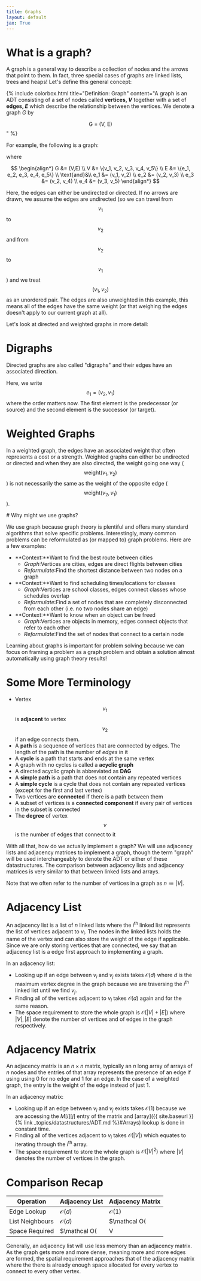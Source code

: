 ```yaml
---
title: Graphs
layout: default
jax: True
---
```

# What is a graph?

A graph is a general way to describe a collection of nodes and the arrows that point to them. In fact, three special cases of graphs are linked lists, trees and heaps! Let's define this general concept:

{% include colorbox.html title="Definition: Graph"
   content="A graph is an ADT consisting of a set of nodes called **vertices, _V_** together with a set of **edges, _E_** which describe the relationship between the vertices. We denote a graph _G_ by 

   $$\text{G = (V, E)}$$
   "
%}

For example, the following is a graph:

<center>
<script type="text/tikz">
    \begin{tikzpicture}[scale=3]
    \tikzstyle{vertex}=[circle,fill=black!25,minimum size=40pt,inner sep=2pt]

    \node[vertex] (A) at (0,1.8)  {A};
    \node[vertex] (B) at (0.8,0.6)  {B};
    \node[vertex] (C) at (0.3,-0.7)  {C};
    \node[vertex] (D) at (-0.7,-0.4)  {D};
    \node[vertex] (E) at (-0.8,0.8)  {E};

    \draw (A) -- node[midway, above right] {edge 1} (B);
    \draw (B) -- node[midway, right] {edge 2} (D);
    \draw (B) -- node[midway, right] {edge 3} (C);
    \draw (C) -- node[midway, below left] {edge 4} (E);
    \end{tikzpicture}
</script>
</center>

where

$$
\begin{align*}
G &= (V,E) \\
V &= \{v_1, v_2, v_3, v_4, v_5\} \\
E &= \{e_1, e_2, e_3, e_4, e_5\} \\
\text{and}&\\
e_1 &= (v_1, v_2) \\
e_2 &= (v_2, v_3) \\
e_3 &= (v_2, v_4) \\
e_4 &= (v_3, v_5)
\end{align*}
$$

Here, the edges can either be undirected or directed. If no arrows are drawn, we assume the edges are
undirected (so we can travel from $$v_1$$ to $$v_2$$ and from $$v_2$$ to $$v_1$$) and we treat $$(v_1,v_2)$$
as an unordered pair. The edges are also unweighted in this example, this means all of the edges have the same weight (or that weighing the edges doesn't apply to our current graph at all). 

Let's look at directed and weighted graphs in more detail:

# Digraphs
Directed graphs are also called "digraphs" and their edges have an associated direction.

<center>
<script type="text/tikz">
\begin{tikzpicture}[scale=2]
\tikzstyle{vertex}=[circle,fill=black!25,minimum size=40pt,inner sep=2pt]

% Define the nodes
\node[vertex] (1) at (2,2)  {Node 1};
\node[vertex] (2) at (3,1)  {Node 2};
\node[vertex] (3) at (0,1)  {Node 3};
\node[vertex] (4) at (2,0)  {Node 4};

% Draw the edges
\draw[->] (2) -- node[midway, above] {Edge 1} (1);
\draw[->] (1) -- node[midway, above] {Edge 2} (3);
\draw[->] ([xshift=.5cm]3) -- node[midway, right] {Edge 3} (4);
\draw[->] ([xshift=-.5cm]4) -- node[midway, left] {Edge 4} (3);
\draw[->] (4) -- node[midway, below] {Edge 5} (1);

\end{tikzpicture}
</script>
</center>

Here, we write $$e_1 = (v_2,v_1)$$ where the order matters now. The first element is the predecessor (or source) and the second element is the successor (or target).

# Weighted Graphs
In a weighted graph, the edges have an associated weight that often represents a cost or a strength. Weighted graphs can either be undirected or directed and when they are also directed, the weight going one way ($$\text{weight}(v_1, v_2)$$) is not necessarily the same as the weight of the opposite edge ($$\text{weight}(v_2, v_1)$$).

<center>
<script type="text/tikz">
\begin{tikzpicture}[scale=2]
\tikzstyle{vertex}=[circle,fill=black!25,minimum size=40pt,inner sep=2pt]

% Define the nodes with labels
\node[vertex] (1) at (3, 1)  {Node 1};
\node[vertex] (2) at (2, 2)  {Node 2};
\node[vertex] (3) at (2, 0)  {Node 3};
\node[vertex] (4) at (4, 1)  {Node 4};

% Draw the edges and label them
\draw (1) -- node[midway, above] {30} (2);
\draw (1) -- node[midway, below] {45} (3);
\draw (1) -- node[midway, above] {60} (4);
\draw (2) -- node[midway, right] {25} (3);
\draw (2) -- node[midway, above] {10} (4);
\draw (3) -- node[midway, below] {20} (4);

\end{tikzpicture}
</script>
</center>
# Why might we use graphs?

We use graph because graph theory is plentiful and offers many standard algorithms that solve specific problems. 
Interestingly, many common problems can be reformulated as (or mapped to) graph problems. Here are a few examples:
- **Context:**Want to find the best route between cities
  - _Graph_:Vertices are cities, edges are direct flights between cities 
  - _Reformulate_:Find the shortest distance between two nodes on a graph
- **Context:**Want to find scheduling times/locations for classes
  - _Graph_:Vertices are school classes, edges connect classes whose schedules overlap
  - _Reformulate_:Find a set of nodes that are completely disconnected from each other (i.e. no two nodes share an edge)
- **Context:**Want to know when an object can be freed
  - _Graph_:Vertices are objects in memory, edges connect objects that refer to each other
  - _Reformulate_:Find the set of nodes that connect to a certain node

Learning about graphs is important for problem solving because we can focus on framing a problem as a graph problem and obtain a solution almost automatically using graph theory results!

# Some More Terminology
- Vertex $$v_1$$ is **adjacent** to vertex $$v_2$$ if an edge connects them.
- A **path** is a sequence of vertices that are connected by edges. The length of the path is the number of _edges_ in it
- A **cycle** is a path that starts and ends at the same vertex
- A graph with no cycles is called a **acyclic graph**
- A directed acyclic graph is abbreviated as **DAG**
- A **simple path** is a path that does not contain any repeated vertices
- A **simple cycle** is a cycle that does not contain any repeated vertices (except for the first and last vertex) 
- Two vertices are **connected** if there is a path between them 
- A subset of vertices is a **connected component** if every pair of vertices in the subset is connected 
- The **degree** of vertex $$v$$ is the number of edges that connect to it

With all that, how do we actually implement a graph? We will use adjacency lists and adjacency matrices to implement a graph, though the term "graph" will be used interchangeably to denote the ADT or either of these datastructures. The comparison between adjacency lists and adjacency matrices is very similar to that between linked lists and arrays.

Note that we often refer to the number of vertices in a graph as $n\coloneq |V|$.

# Adjacency List
An adjacency list is a list of $n$ linked lists where the $i^{\text{th}}$ linked list represents the list of vertices adjacent to $v_i$. 
The nodes in the linked lists holds the name of the vertex and can also store the weight of the edge if applicable.
Since we are only storing vertices that are connected, we say that an adjacency list is a edge first approach to implementing a graph.

<center>
<script type="tikz/text">
\begin{figure}[!ht]
\centering
\resizebox{1\textwidth}{!}{
\begin{circuitikz}
\tikzstyle{every node}=[font=\LARGE]
\draw  (4.25,12.5) rectangle (5,11.75);
\draw  (4.25,11) rectangle (5,10.25);
\draw  (4.25,9.5) rectangle (5,8.75);
\draw  (4.25,10.25) rectangle (5,9.5);
\draw  (4.25,6.5) rectangle (5,5.75);
\draw  (4.25,7.25) rectangle (5,6.5);
\draw  (4.25,8.75) rectangle (5,8);
\draw  (4.25,8) rectangle (5,7.25);
\draw  (5.75,12.5) rectangle (6.5,11.75);
\draw  (6.5,12.5) rectangle (7.25,11.75);
\draw [->, >=Stealth] (4.75,12) .. controls (5.25,12) and (5.25,12) .. (5.75,12) ;
\draw  (6.5,11) rectangle (7.25,10.25);
\draw [->, >=Stealth] (4.75,10.5) .. controls (5.25,10.5) and (5.25,10.5) .. (5.75,10.5) ;
\draw  (5.75,11) rectangle (6.5,10.25);
\draw  (6.5,10.25) rectangle (7.25,9.5);
\draw [->, >=Stealth] (4.75,9.75) .. controls (5.25,9.75) and (5.25,9.75) .. (5.75,9.75) ;
\draw  (5.75,10.25) rectangle (6.5,9.5);
\draw  (6.5,7.25) rectangle (7.25,6.5);
\draw [->, >=Stealth] (4.75,6.75) .. controls (5.25,6.75) and (5.25,6.75) .. (5.75,6.75) ;
\draw  (5.75,7.25) rectangle (6.5,6.5);
\draw [->, >=Stealth] (4.75,8.25) .. controls (5.25,8.25) and (5.25,8.25) .. (5.75,8.25) ;
\draw  (5.75,8.75) rectangle (6.5,8);
\draw  (6.5,8.75) rectangle (7.25,8);
\draw  (6.5,9.5) rectangle (7.25,8.75);
\draw  (5.75,9.5) rectangle (6.5,8.75);
\draw [->, >=Stealth] (4.75,9) .. controls (5.25,9) and (5.25,9) .. (5.75,9) ;
\draw [->, >=Stealth] (7,6.75) .. controls (7.5,6.75) and (7.5,6.75) .. (8,6.75) ;
\draw  (8,7.25) rectangle (8.75,6.5);
\draw  (8.75,7.25) rectangle (9.5,6.5);
\draw [->, >=Stealth] (7,8.25) .. controls (7.5,8.25) and (7.5,8.25) .. (8,8.25) ;
\draw  (8,8.75) rectangle (8.75,8);
\draw  (8.75,8.75) rectangle (9.5,8);
\draw [->, >=Stealth] (7,12) .. controls (7.5,12) and (7.5,12) .. (8,12) ;
\draw  (8,12.5) rectangle (8.75,11.75);
\draw  (8.75,12.5) rectangle (9.5,11.75);
\node [font=\LARGE] at (4,11.25) {1};
\node [font=\LARGE] at (4,10.5) {2};
\node [font=\LARGE] at (4,9.75) {3};
\node [font=\LARGE] at (4,9) {4};
\node [font=\LARGE] at (4,8.25) {5};
\node [font=\LARGE] at (4,7.5) {6};
\node [font=\LARGE] at (4,6.75) {7};
\node [font=\LARGE] at (4,6) {8};
\draw  (4.25,11.75) rectangle (5,11);
\draw  (6.5,11.75) rectangle (7.25,11);
\draw [->, >=Stealth] (4.75,11.25) .. controls (5.25,11.25) and (5.25,11.25) .. (5.75,11.25) ;
\draw  (5.75,11.75) rectangle (6.5,11);
\node [font=\LARGE] at (4,12) {0};
\node [font=\LARGE] at (6,12) {2};
\node [font=\LARGE] at (6,11.25) {6};
\node [font=\LARGE] at (6,10.5) {6};
\node [font=\LARGE] at (6,9.75) {4};
\node [font=\LARGE] at (6,9) {5};
\node [font=\LARGE] at (6,8.25) {3};
\node [font=\LARGE] at (6,6.75) {2};
\node [font=\LARGE] at (8.25,12) {5};
\node [font=\LARGE] at (8.25,8.25) {7};
\node [font=\LARGE] at (8.25,6.75) {8};
\end{circuitikz}
}
\end{figure}
</script>
</center>

In an adjacency list:
- Looking up if an edge between $v_i$ and $v_j$ exists takes $\mathcal O(d)$ where $d$ is the maximum vertex degree in the graph because we are traversing the $i^\text{th}$ linked list until we find $v_j$. 
- Finding all of the vertices adjacent to $v_i$ takes $\mathcal O(d)$ again and for the same reason. 
- The space requirement to store the whole graph is $\mathcal O(|V| + |E|)$ where $|V|, |E|$ denote the number of vertices and of edges in the graph respectively.

# Adjacency Matrix
An adjacency matrix is an $n\times n$ matrix, typically an $n$ long array of arrays of $n$ nodes and the entries of that array represents the presence of an edge if using using 0 for no edge and 1 for an edge.
In the case of a weighted graph, the entry is the weight of the edge instead of just 1.

In an adjacency matrix:
- Looking up if an edge between $v_i$ and $v_j$ exists takes $\mathcal O(1)$ because we are accessing the $M[i][j]$ entry of the matrix and [array]({{ site.baseurl }}{% link _topics/datastructures/ADT.md %}#Arrays) lookup is done in constant time. 
- Finding all of the vertices adjacent to $v_i$ takes $\mathcal O(|V|)$ which equates to iterating through the $i^\text{th}$ array. 
- The space requirement to store the whole graph is $\mathcal O(|V|^2)$ where $|V|$ denotes the number of vertices in the graph.


# Comparison Recap

| Operation | Adjacency List | Adjacency Matrix |
| --------- | -------------- | ---------------- |
| Edge Lookup | $\mathcal O(d)$ | $\mathcal O(1)$ |
| List Neighbours | $\mathcal O(d)$ | $\mathcal O(|V|)$ |
| Space Required | $\mathcal O(|V| + |E|)$ | $\mathcal O(|V|^2)$ |

Generally, an adjacency list will use less memory than an adjacency matrix. As the graph gets more and more dense, meaning more and more edges are formed, the spatial requirement approaches that of the adjacency matrix where the there is already enough space allocated for every vertex to connect to every other vertex.